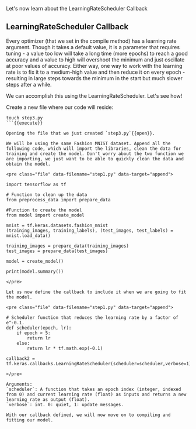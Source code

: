 Let's now learn about the LearningRateScheduler Callback

## LearningRateScheduler Callback
Every optimizer (that we set in the compile method) has a learning rate argument. Though it takes a default value, it is a parameter that requires tuning - a value too low will take a long time (more epochs) to reach a good accuracy and a value to high will overshoot the minimum and just oscillate at poor values of accuracy. Either way, one way to work with the learning rate is to fix it to a medium-high value and then reduce it on every epoch - resulting in large steps towards the minimum in the start but much slower steps after a while.

We can accomplish this using the LearningRateScheduler. Let's see how!

Create a new file where our code will reside:

```
touch step3.py
```{{execute}}

Opening the file that we just created `step3.py`{{open}}.

We will be using the same Fashion MNIST dataset. Append all the following code, which will import the libraries, clean the data for training and create the model. Don't worry about the two function we are importing, we just want to be able to quickly clean the data and obtain the model.

<pre class="file" data-filename="step1.py" data-target="append">

import tensorflow as tf

# Function to clean up the data
from preprocess_data import prepare_data

#Function to create the model
from model import create_model

mnist = tf.keras.datasets.fashion_mnist
(training_images, training_labels), (test_images, test_labels) = mnist.load_data()

training_images = prepare_data(training_images)
test_images = prepare_data(test_images)

model = create_model()

print(model.summary())

</pre>

Let us now define the callback to include it when we are going to fit the model.

<pre class="file" data-filename="step1.py" data-target="append">

# Scheduler function that reduces the learning rate by a factor of e^-0.1.
def scheduler(epoch, lr):
    if epoch < 5:
        return lr
    else:
        return lr * tf.math.exp(-0.1)

callback2 = tf.keras.callbacks.LearningRateScheduler(scheduler=scheduler,verbose=1)

</pre>

Arguments:
`scheduler`: A function that takes an epoch index (integer, indexed from 0) and current learning rate (float) as inputs and returns a new learning rate as output (float).
`verbose`: int. 0: quiet, 1: update messages.

With our callback defined, we will now move on to compiling and fitting our model.